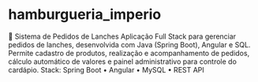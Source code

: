 # hamburgueria_imperio
🍔 Sistema de Pedidos de Lanches Aplicação Full Stack para gerenciar pedidos de lanches, desenvolvida com Java (Spring Boot), Angular e SQL. Permite cadastro de produtos, realização e acompanhamento de pedidos, cálculo automático de valores e painel administrativo para controle do cardápio.  Stack: Spring Boot • Angular • MySQL • REST API

